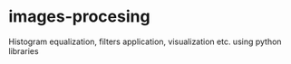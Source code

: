 # images-procesing
 Histogram equalization, filters application, visualization etc. using python libraries
